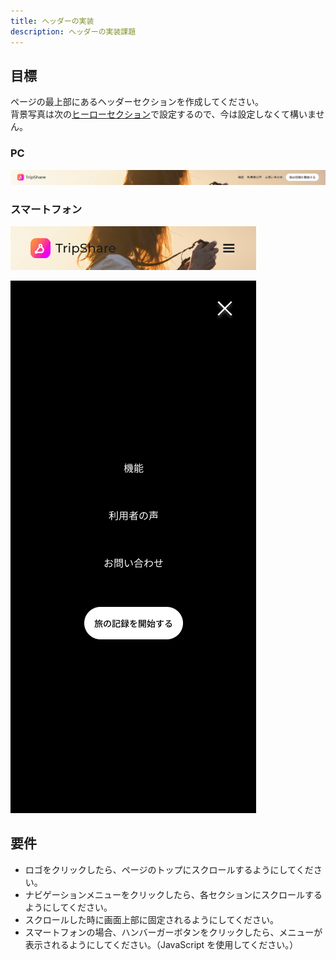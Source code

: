 ```yaml
---
title: ヘッダーの実装
description: ヘッダーの実装課題
---
```


## 目標

ページの最上部にあるヘッダーセクションを作成してください。  
背景写真は次の[ヒーローセクション](hero.md)で設定するので、今は設定しなくて構いません。

### PC

![ヘッダー](../img/ヘッダー.png)

### スマートフォン

![ヘッダー（SP）](../img/ヘッダー（SP）.png)

![alt text](../img/SPメニュー.png)

## 要件

- ロゴをクリックしたら、ページのトップにスクロールするようにしてください。
- ナビゲーションメニューをクリックしたら、各セクションにスクロールするようにしてください。
- スクロールした時に画面上部に固定されるようにしてください。
- スマートフォンの場合、ハンバーガーボタンをクリックしたら、メニューが表示されるようにしてください。（JavaScript を使用してください。）
